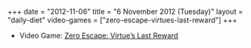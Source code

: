 +++
date = "2012-11-06"
title = "6 November 2012 (Tuesday)"
layout = "daily-diet"
video-games = ["zero-escape-virtues-last-reward"]
+++


* Video Game: [Zero Escape: Virtue’s Last Reward](/video-games/zero-escape-virtues-last-reward)